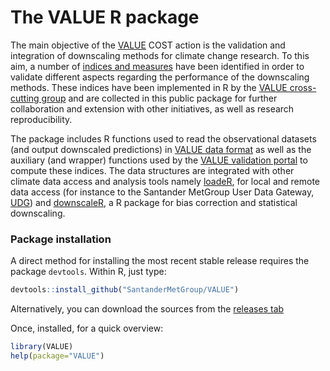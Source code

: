 The VALUE R package
===================

The main objective of the [VALUE](http://www.value-cost.eu) COST action is the validation and integration of downscaling methods for climate change research. To this aim, a number of [indices and measures](http://www.value-cost.eu/reports) have been identified in order to validate different aspects regarding the performance of the downscaling methods. These indices have been implemented in R by the [VALUE cross-cutting group](http://www.value-cost.eu/cross-cutting) and are collected in this public package for further collaboration and extension with other initiatives, as well as research reproducibility.   

The package includes R functions used to read the observational datasets (and output downscaled predictions) in [VALUE data format](http://www.value-cost.eu/WG2/stationdataformat) as well as the auxiliary (and wrapper) functions used by the [VALUE validation portal](http://www.value-cost.eu/validationportal) to compute these indices. The data structures are integrated with other climate data access and analysis tools namely [loadeR](https://github.com/SantanderMetGroup/loadeR), for local and remote data access (for instance to the Santander MetGroup User Data Gateway, [UDG](http://www.meteo.unican.es/en/dataservices)) and [downscaleR](https://github.com/SantanderMetGroup/downscaleR), a R package for bias correction and statistical downscaling.

### Package installation

A direct method for installing the most recent stable release requires the package `devtools`. Within R, just type:

```r
devtools::install_github("SantanderMetGroup/VALUE")
```

Alternatively, you can download the sources from the [releases tab](https://github.com/SantanderMetGroup/VALUE/releases)

Once, installed, for a quick overview:

```r
library(VALUE)
help(package="VALUE")
```

